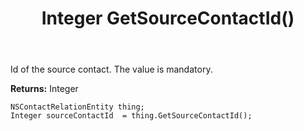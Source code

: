 ﻿---
uid: crmscript_ref_NSContactRelationEntity_GetSourceContactId
title: Integer GetSourceContactId()
intellisense: NSContactRelationEntity.GetSourceContactId
keywords: NSContactRelationEntity, GetSourceContactId
so.topic: reference
---

Id of the source contact. The value is mandatory.

**Returns:** Integer


```crmscript
NSContactRelationEntity thing;
Integer sourceContactId  = thing.GetSourceContactId();
```


